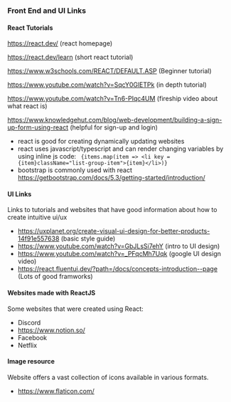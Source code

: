 ### Front End and UI Links
#### React Tutorials
https://react.dev/ (react homepage)

https://react.dev/learn (short react tutorial)

https://www.w3schools.com/REACT/DEFAULT.ASP (Beginner tutorial)

https://www.youtube.com/watch?v=SqcY0GlETPk (in depth tutorial)

https://www.youtube.com/watch?v=Tn6-PIqc4UM (fireship video about what react is)

https://www.knowledgehut.com/blog/web-development/building-a-sign-up-form-using-react (helpful for sign-up and login)

- react is good for creating dynamically updating websites
- react uses javascript/typescript and can render changing variables by using inline js code: ` {items.map(item => <li key = {item}className="list-group-item">{item}</li>)}`
- bootstrap is commonly used with react https://getbootstrap.com/docs/5.3/getting-started/introduction/



#### UI Links
Links to tutorials and websites that have good information about how to create intuitive ui/ux

- https://uxplanet.org/create-visual-ui-design-for-better-products-14f91e557638 (basic style guide)
- https://www.youtube.com/watch?v=GbJLsSi7ehY (intro to UI design)
- https://www.youtube.com/watch?v=_PFqcMh7Uqk (google UI design video)
- https://react.fluentui.dev/?path=/docs/concepts-introduction--page (Lots of good framworks)


#### Websites made with ReactJS
Some websites that were created using React:
- Discord
- https://www.notion.so/
- Facebook
- Netflix

#### Image resource
Website offers a vast collection of icons available in various formats.
- https://www.flaticon.com/